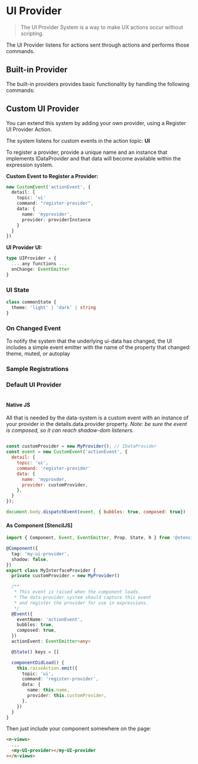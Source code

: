 # UI Provider

> The UI Provider System is a way to make UX actions occur without scripting.

The UI Provider listens for actions sent through actions and performs those commands.

## Built-in Provider

The built-in providers provides basic functionality by handling the following commands:

## Custom UI Provider

You can extend this system by adding your own provider, using a Register UI Provider Action.

The system listens for custom events in the action topic: **UI**

To register a provider, provide a unique name and an instance that implements IDataProvider and that data will become available within the expression system.

**Custom Event to Register a Provider:**

```typescript
new CustomEvent('actionEvent', {
  detail: {
    topic: 'ui'
    command: "register-provider",
    data: {
      name: 'myprovider',
      provider: providerInstance
    }
  }
})
```

**UI Provider UI:**

```typescript
type UIProvider = {
  ... any functions ...
  onChange: EventEmitter
}
```

### UI State

```typescript
class commonState {
  theme: 'light' | 'dark' | string
}
```

### On Changed Event

To notify the system that the underlying ui-data has changed, the UI includes a simple event emitter with the name of the property that changed: theme, muted, or autoplay

### Sample Registrations

### Default UI Provider

```typescript

```

#### Native JS

All that is needed by the data-system is a custom event with an instance of your provider in the details.data.provider property. _Note: be sure the event is composed, so it can reach shadow-dom listeners._

```javascript

const customProvider = new MyProvider(); // IDataProvider
const event = new CustomEvent('actionEvent', {
  detail: {
    topic: 'ui',
    command: 'register-provider'
    data: {
      name: 'myprovder,
      provider: customProvider,
    },
  }
});

document.body.dispatchEvent(event, { bubbles: true, composed: true})

```

#### As Component [StencilJS]

```typescript
import { Component, Event, EventEmitter, Prop, State, h } from '@stencil/core'

@Component({
  tag: 'my-ui-provider',
  shadow: false,
})
export class MyInterfaceProvider {
  private customProvider = new MyProvider()

  /**
   * This event is raised when the component loads.
   * The data-provider system should capture this event
   * and register the provider for use in expressions.
   */
  @Event({
    eventName: 'actionEvent',
    bubbles: true,
    composed: true,
  })
  actionEvent: EventEmitter<any>

  @State() keys = []

  componentDidLoad() {
    this.raiseAction.emit({
      topic: 'ui',
      command: 'register-provider',
      data: {
        name: this.name,
        provider: this.customProvider,
      },
    })
  }
}
```

Then just include your component somewhere on the page:

```html
<n-views>
  ...
  <my-UI-provider></my-UI-provider
></n-views>
```
